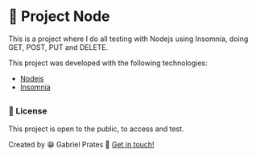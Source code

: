 <h1>💾 Project Node </h1>


This is a project where I do all testing with Nodejs using Insomnia, doing GET, POST, PUT and DELETE.

This project was developed with the following technologies:

- <a href="https://pt.wikipedia.org/wiki/Node.js">Nodejs</a>
- <a href="https://insomnia.rest/download">Insomnia</a>

##
### 📝 License

This project is open to the public, to access and test.

Created by 😁 Gabriel Prates 👋 <a href="https://github.com/GabrielPrt">Get in touch!</a>
